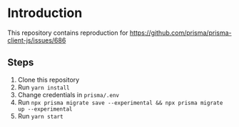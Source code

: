 # Introduction

This repository contains reproduction for https://github.com/prisma/prisma-client-js/issues/686


## Steps
1. Clone this repository
2. Run `yarn install`
3. Change credentials in `prisma/.env`
4. Run `npx prisma migrate save --experimental && npx prisma migrate up --experimental`
5. Run `yarn start`
